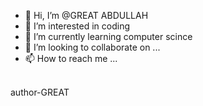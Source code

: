 - 👋 Hi, I’m @GREAT ABDULLAH
- 👀 I’m interested in coding
- 🌱 I’m currently learning computer scince
- 💞️ I’m looking to collaborate on ...
- 📫 How to reach me ...

<!---
GREAT-ABDULLAH/GREAT-ABDULLAH is a ✨ special ✨ repository because its `README.md` (this file) appears on your GitHub profile.
You can click the Preview link to take a look at your changes.
--->
<br>
author-GREAT
